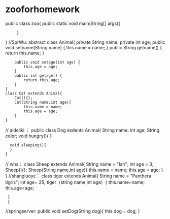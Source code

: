 # zooforhomework
public class zoo{
         public static void main(String[] args){
                  
         }
}
//SprWu:
	abstract class Animal{
		private String name;
		private int age;
		public void setname(String name) {
			this.name = name;
		}
		public String getname() {
			return this.name;
		}

		public void setage(int age) {
			this.age = age;
		}
		public int getage() {
			return this.age;
		}
	}
	class Cat extends Animal{
		Cat(){};
		Cat(String name,int age){
			this.name = name;
			this.age = age;
		}
	}
// aldeliki ：
	public class Dog exdents Animal{
	  String name;
	  int age;
	  String color;
	  void hungry(){
	  }

	  void sleeping(){
	  }
	}
// whs：
	 class Sheep extends Animal{
	    String name = "Ian";
	    int age = 3;
            Sheep(){};
            Sheep(String name,int age){
		 this.name = name;
		this.age = age;
		 }
	}
//shangluoye：
	 class tiger extends Animal{
	 String name = "Panthera tigris";
	 int age= 25;
	 tiger（string name,int age）{
	    this.name=name;
	    this.age=age;
	    
	 }
	 }
//springserver:
	public void setDog(String dog){
		this.dog = dog;
}

